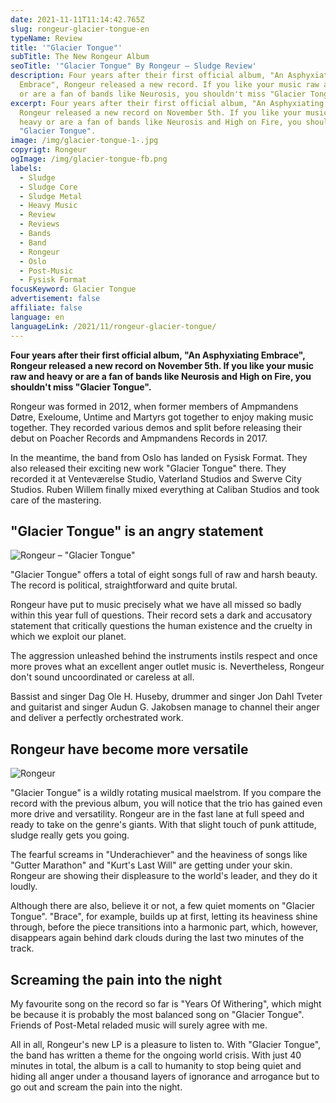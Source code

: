 ```yaml
---
date: 2021-11-11T11:14:42.765Z
slug: rongeur-glacier-tongue-en
typeName: Review
title: '"Glacier Tongue"'
subTitle: The New Rongeur Album
seoTitle: '"Glacier Tongue" By Rongeur – Sludge Review'
description: Four years after their first official album, "An Asphyxiating
  Embrace", Rongeur released a new record. If you like your music raw and heavy
  or are a fan of bands like Neurosis, you shouldn't miss "Glacier Tongue".
excerpt: Four years after their first official album, "An Asphyxiating Embrace",
  Rongeur released a new record on November 5th. If you like your music raw and
  heavy or are a fan of bands like Neurosis and High on Fire, you shouldn't miss
  "Glacier Tongue".
image: /img/glacier-tongue-1-.jpg
copyrigt: Rongeur
ogImage: /img/glacier-tongue-fb.png
labels:
  - Sludge
  - Sludge Core
  - Sludge Metal
  - Heavy Music
  - Review
  - Reviews
  - Bands
  - Band
  - Rongeur
  - Oslo
  - Post-Music
  - Fysisk Format
focusKeyword: Glacier Tongue
advertisement: false
affiliate: false
language: en
languageLink: /2021/11/rongeur-glacier-tongue/
---
```

**Four years after their first official album, "An Asphyxiating Embrace", Rongeur released a new record on November 5th. If you like your music raw and heavy or are a fan of bands like Neurosis and High on Fire, you shouldn't miss "Glacier Tongue".**

Rongeur was formed in 2012, when former members of Ampmandens Døtre, Exeloume, Untime and Martyrs got together to enjoy making music together. They recorded various demos and split before releasing their debut on Poacher Records and Ampmandens Records in 2017.

In the meantime, the band from Oslo has landed on Fysisk Format. They also released their exciting new work "Glacier Tongue" there. They recorded it at Venteværelse Studio, Vaterland Studios and Swerve City Studios. Ruben Willem finally mixed everything at Caliban Studios and took care of the mastering.

## "Glacier Tongue" is an angry statement

![Rongeur – "Glacier Tongue"](/img/823618.jpeg "Rongeur – \"Glacier Tongue\"")

"Glacier Tongue" offers a total of eight songs full of raw and harsh beauty. The record is political, straightforward and quite brutal. 

Rongeur have put to music precisely what we have all missed so badly within this year full of questions. Their record sets a dark and accusatory statement that critically questions the human existence and the cruelty in which we exploit our planet.

The aggression unleashed behind the instruments instils respect and once more proves what an excellent anger outlet music is. Nevertheless, Rongeur don't sound uncoordinated or careless at all.

Bassist and singer Dag Ole H. Huseby, drummer and singer Jon Dahl Tveter and guitarist and singer Audun G. Jakobsen manage to channel their anger and deliver a perfectly orchestrated work.

## Rongeur have become more versatile

![Rongeur](/img/glacier-tongue-2-.jpg "Rongeur")

"Glacier Tongue" is a wildly rotating musical maelstrom. If you compare the record with the previous album, you will notice that the trio has gained even more drive and versatility. Rongeur are in the fast lane at full speed and ready to take on the genre's giants. With that slight touch of punk attitude, sludge really gets you going.

The fearful screams in "Underachiever" and the heaviness of songs like "Gutter Marathon" and "Kurt's Last Will" are getting under your skin. Rongeur are showing their displeasure to the world's leader, and they do it loudly.

Although there are also, believe it or not, a few quiet moments on "Glacier Tongue". "Brace", for example, builds up at first, letting its heaviness shine through, before the piece transitions into a harmonic part, which, however, disappears again behind dark clouds during the last two minutes of the track.

## Screaming the pain into the night

My favourite song on the record so far is "Years Of Withering", which might be because it is probably the most balanced song on "Glacier Tongue". Friends of Post-Metal reladed music will surely agree with me.

All in all, Rongeur's new LP is a pleasure to listen to. With "Glacier Tongue", the band has written a theme for the ongoing world crisis. With just 40 minutes in total, the album is a call to humanity to stop being quiet and hiding all anger under a thousand layers of ignorance and arrogance but to go out and scream the pain into the night.

<YouTube id="ZJsXZTy3wE4" />